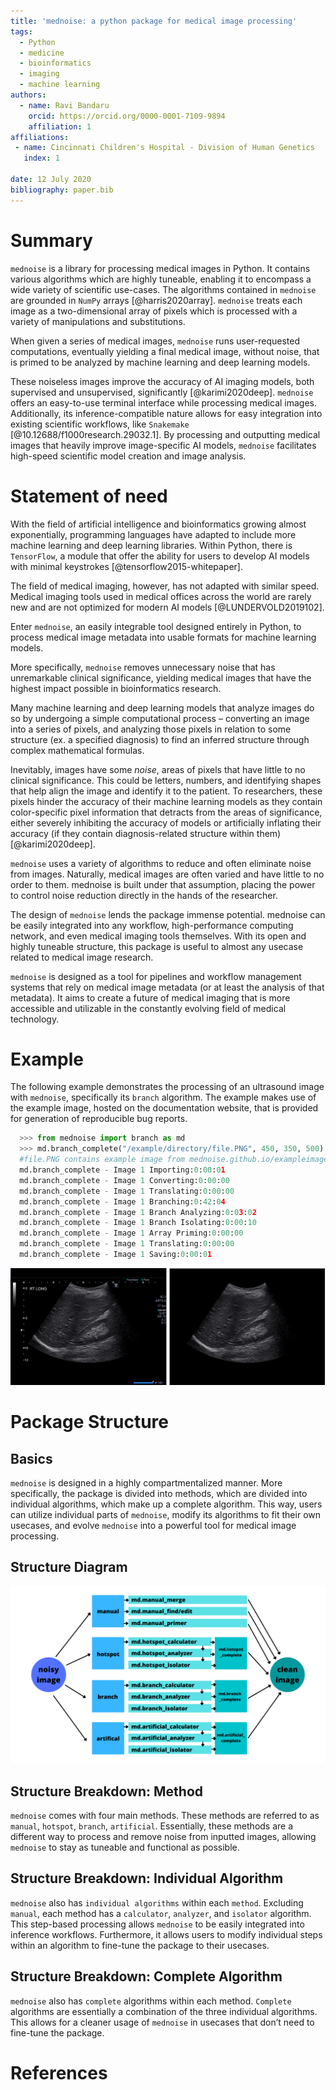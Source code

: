 ```yaml
---
title: 'mednoise: a python package for medical image processing'
tags:
  - Python
  - medicine
  - bioinformatics
  - imaging
  - machine learning
authors:
  - name: Ravi Bandaru
    orcid: https://orcid.org/0000-0001-7109-9894
    affiliation: 1
affiliations:
 - name: Cincinnati Children's Hospital - Division of Human Genetics
   index: 1
   
date: 12 July 2020
bibliography: paper.bib
---
```


# Summary

`mednoise` is a library for processing medical images in Python. It contains various algorithms which are highly tuneable, enabling it to encompass a wide variety of scientific use-cases. The algorithms contained in `mednoise` are grounded in `NumPy` arrays [@harris2020array]. `mednoise` treats each image as a two-dimensional array of pixels which is processed with a variety of manipulations and substitutions. 

When given a series of medical images, `mednoise` runs user-requested computations, eventually yielding a final medical image, without noise, that is primed to be analyzed by machine learning and deep learning models.

These noiseless images improve the accuracy of AI imaging models, both supervised and unsupervised, significantly [@karimi2020deep]. `mednoise` offers an easy-to-use terminal interface while processing medical images. Additionally, its inference-compatible nature allows for easy integration into existing scientific workflows, like `Snakemake` [@10.12688/f1000research.29032.1]. By processing and outputting medical images that heavily improve image-specific AI models, `mednoise` facilitates high-speed scientific model creation and image analysis.

# Statement of need

With the field of artificial intelligence and bioinformatics growing almost exponentially, programming languages have adapted to include more machine learning and deep learning libraries. Within Python, there is `TensorFlow`, a module that offer the ability for users to develop AI models with minimal keystrokes [@tensorflow2015-whitepaper].

The field of medical imaging, however, has not adapted with similar speed. Medical imaging tools used in medical offices across the world are rarely new and are not optimized for modern AI models [@LUNDERVOLD2019102].

Enter `mednoise`, an easily integrable tool designed entirely in Python, to process medical image metadata into usable formats for machine learning models.

More specifically, `mednoise` removes unnecessary noise that has unremarkable clinical significance, yielding medical images that have the highest impact possible in bioinformatics research.

Many machine learning and deep learning models that analyze images do so by undergoing a simple computational process – converting an image into a series of pixels, and analyzing those pixels in relation to some structure (ex. a specified diagnosis) to find an inferred structure through complex mathematical formulas.

Inevitably, images have some *noise*, areas of pixels that have little to no clinical significance. This could be letters, numbers, and identifying shapes that help align the image and identify it to the patient. To researchers, these pixels hinder the accuracy of their machine learning models as they contain color-specific pixel information that detracts from the areas of significance, either severely inhibiting the accuracy of models or artificially inflating their accuracy (if they contain diagnosis-related structure within them)[@karimi2020deep].

`mednoise` uses a variety of algorithms to reduce and often eliminate noise from images. Naturally, medical images are often varied and have little to no order to them. mednoise is built under that assumption, placing the power to control noise reduction directly in the hands of the researcher.

The design of `mednoise` lends the package immense potential. mednoise can be easily integrated into any workflow, high-performance computing network, and even medical imaging tools themselves. With its open and highly tuneable structure, this package is useful to almost any usecase related to medical image research.

`mednoise` is designed as a tool for pipelines and workflow management systems that rely on medical image metadata (or at least the analysis of that metadata). It aims to create a future of medical imaging that is more accessible and utilizable in the constantly evolving field of medical technology.

# Example
The following example demonstrates the processing of an ultrasound image with `mednoise`, specifically its `branch` algorithm. The example
makes use of the example image, hosted on the documentation website, that is provided for generation of reproducible bug reports. 
```python
  >>> from mednoise import branch as md
  >>> md.branch_complete("/example/directory/file.PNG", 450, 350, 500) 
  #file.PNG contains example image from mednoise.github.io/exampleimage.html
  md.branch_complete - Image 1 Importing:0:00:01
  md.branch_complete - Image 1 Converting:0:00:00
  md.branch_complete - Image 1 Translating:0:00:00
  md.branch_complete - Image 1 Branching:0:42:04
  md.branch_complete - Image 1 Branch Analyzing:0:03:02
  md.branch_complete - Image 1 Branch Isolating:0:00:10
  md.branch_complete - Image 1 Array Priming:0:00:00
  md.branch_complete - Image 1 Translating:0:00:00
  md.branch_complete - Image 1 Saving:0:00:01
```

![An example usage of `mednoise` with the input file (left) being silenced by the `branch_complete` algorithm yielding the final, primed image (right) \label{fig:one}](fig1.png)

# Package Structure

## Basics
`mednoise` is designed in a highly compartmentalized manner. More specifically, the package is divided into methods, which are divided into individual algorithms, which make up a complete algorithm. This way, users can utilize individual parts of `mednoise`, modify its algorithms to fit their own usecases, and evolve `mednoise` into a powerful tool for medical image processing.

## Structure Diagram

![`mednoise` package structure \label{fig:two}](fig2.png)

## Structure Breakdown: Method
`mednoise` comes with four main methods. These methods are referred to as `manual`, `hotspot`, `branch`, `artificial`. Essentially, these methods are a different way to process and remove noise from inputted images, allowing `mednoise` to stay as tuneable and functional as possible.

## Structure Breakdown: Individual Algorithm
`mednoise` also has `individual algorithms` within each `method`. Excluding `manual`, each method has a `calculator`, `analyzer`, and `isolator` algorithm. This step-based processing allows `mednoise` to be easily integrated into inference workflows. Furthermore, it allows users to modify individual steps within an algorithm to fine-tune the package to their usecases.

## Structure Breakdown: Complete Algorithm
`mednoise` also has `complete` algorithms within each method. `Complete` algorithms are essentially a combination of the three individual algorithms. This allows for a cleaner usage of `mednoise` in usecases that don’t need to fine-tune the package.

# References
